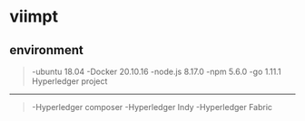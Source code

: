 viimpt 
====
environment
---
> -ubuntu 18.04
> -Docker 20.10.16
> -node.js 8.17.0
> -npm 5.6.0
> -go 1.11.1
Hyperledger project
----------
> -Hyperledger composer
> -Hyperledger Indy
> -Hyperledger Fabric

